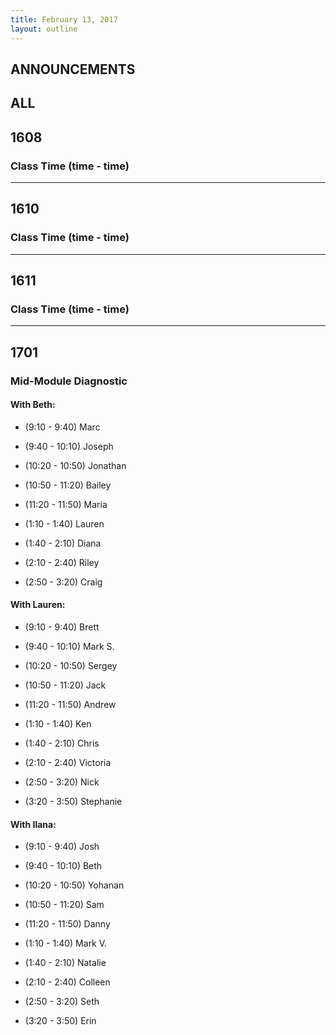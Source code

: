```yaml
---
title: February 13, 2017
layout: outline
---
```


## ANNOUNCEMENTS

## ALL

## 1608

### Class Time (time - time)

***

## 1610

### Class Time (time - time)

***

## 1611

### Class Time (time - time)

***

## 1701

### Mid-Module Diagnostic

#### With Beth:

*   (9:10 - 9:40) Marc
*   (9:40 - 10:10) Joseph
*   (10:20 - 10:50) Jonathan
*   (10:50 - 11:20) Bailey
*   (11:20 - 11:50) Maria

*   (1:10 - 1:40) Lauren
*   (1:40 - 2:10) Diana
*   (2:10 - 2:40) Riley
*   (2:50 - 3:20) Craig

#### With Lauren:

*   (9:10 - 9:40) Brett
*   (9:40 - 10:10) Mark S.
*   (10:20 - 10:50) Sergey
*   (10:50 - 11:20) Jack
*   (11:20 - 11:50) Andrew

*   (1:10 - 1:40) Ken
*   (1:40 - 2:10) Chris
*   (2:10 - 2:40) Victoria
*   (2:50 - 3:20) Nick
*   (3:20 - 3:50) Stephanie

#### With Ilana:

*   (9:10 - 9:40) Josh
*   (9:40 - 10:10) Beth
*   (10:20 - 10:50) Yohanan
*   (10:50 - 11:20) Sam
*   (11:20 - 11:50) Danny

*   (1:10 - 1:40) Mark V.
*   (1:40 - 2:10) Natalie
*   (2:10 - 2:40) Colleen
*   (2:50 - 3:20) Seth
*   (3:20 - 3:50) Erin
